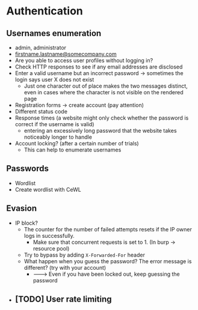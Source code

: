 # Authentication

## Usernames enumeration
- admin, administrator
- firstname.lastname@somecompany.com
- Are you able to access user profiles without logging in?
- Check HTTP responses to see if any email addresses are disclosed
- Enter a valid username but an incorrect password -> sometimes the login says user X does not exist
  - Just one character out of place makes the two messages distinct, even in cases where the character is not visible on the rendered page
- Registration forms -> create account (pay attention)
- Different status code 
- Response times (a website might only check whether the password is correct if the username is valid)
  - entering an excessively long password that the website takes noticeably longer to handle
- Account locking? (after a certain number of trials)
  - This can help to enumerate usernames

## Passwords
- Wordlist
- Create wordlist with CeWL

## Evasion
- IP block?
  - The counter for the number of failed attempts resets if the IP owner logs in successfully.
    - Make sure that concurrent requests is set to 1. (In burp -> resource pool)
  - Try to bypass by adding `X-Forwarded-For` header
  - What happen when you guess the password? The error message is different? (try with your account)
    - ---> Even if you have been locked out, keep guessing the password
- ## [TODO] User rate limiting
